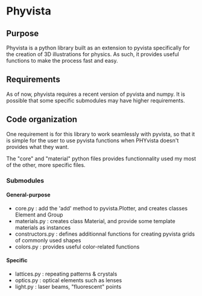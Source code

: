 # Phyvista

## Purpose

Phyvista is a python library built as an extension to pyvista specifically for the creation of 3D illustrations for physics. As such, it provides useful functions to make the process fast and easy.

## Requirements

As of now, phyvista requires a recent version of pyvista and numpy. It is possible that some specific submodules may have higher requirements.

## Code organization

One requirement is for this library to work seamlessly with pyvista, so that it is simple for the user to use pyvista functions when PHYvista doesn't provides what they want.

The "core" and "material" python files provides functionnality used my most of the other, more specific files.

### Submodules

#### General-purpose

- core.py : add the 'add' method to pyvista.Plotter, and creates classes Element and Group
- materials.py : creates class Material, and provide some template materials as instances
- constructors.py : defines additionnal functions for creating pyvista grids of commonly used shapes
- colors.py : provides useful color-related functions


#### Specific
- lattices.py : repeating patterns & crystals
- optics.py : optical elements such as lenses
- light.py : laser beams, "fluorescent" points